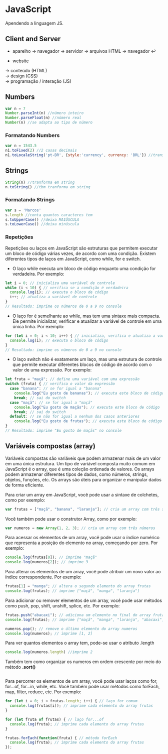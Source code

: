 # JavaScript
 Apendendo a linguagem JS.

## Client and Server
- aparelho -> navegador -> servidor -> arquivos HTML -> navegador ↩
* website

-> conteúdo (HTML) <br>
-> design (CSS) <br>
-> programação / interação (JS) <br>

## Numbers

```js
var n = 7
Number.parseInt(n) //número inteiro
Number.parseFloat(n) //número real
Number(n) //se adapta ao tipo de número
```

### Formatando Numbers
```js
var n = 1543.5
n1.toFixed(2) //2 casas decimais
n1.toLocaleString('pt-BR', {style:'currency', currency: 'BRL'}) //transforma número em moeda
```
##

## Strings
```js
String(n) //tranforma em string
n.toString() //tbm tranforma em string
```

### Formatando Strings
```js
var s = 'Marcos'
s.length //conta quantos caracteres tem
s.toUpperCase() //deixa MAIÚSCULA
s.toLowerCase() //deixa minúscula
```

### Repetições

Repetições ou laços em JavaScript são estruturas que permitem executar um bloco de código várias vezes, de acordo com uma condição. Existem diferentes tipos de laços em JavaScript, como while, for e switch.

- O laço while executa um bloco de código enquanto uma condição for verdadeira. Por exemplo:

```javascript
let i = 0; // inicializa uma variável de controle
while (i < 10) { // verifica se a condição é verdadeira
  console.log(i); // executa o bloco de código
  i++; // atualiza a variável de controle
}
// Resultado: imprime os números de 0 a 9 no console
```

- O laço for é semelhante ao while, mas tem uma sintaxe mais compacta. Ele permite inicializar, verificar e atualizar a variável de controle em uma única linha. Por exemplo:

```javascript
for (let i = 0; i < 10; i++) { // inicializa, verifica e atualiza a variável de controle
  console.log(i); // executa o bloco de código
}
// Resultado: imprime os números de 0 a 9 no console
```

- O laço switch não é exatamente um laço, mas uma estrutura de controle que permite executar diferentes blocos de código de acordo com o valor de uma expressão. Por exemplo:

```javascript
let fruta = "maçã"; // define uma variável com uma expressão
switch (fruta) { // verifica o valor da expressão
  case "banana": // se for igual a "banana"
    console.log("Eu gosto de bananas"); // executa este bloco de código
    break; // sai do switch
  case "maçã": // se for igual a "maçã"
    console.log("Eu gosto de maçãs"); // executa este bloco de código
    break; // sai do switch
  default: // se não for igual a nenhum dos casos anteriores
    console.log("Eu gosto de frutas"); // executa este bloco de código
}
// Resultado: imprime "Eu gosto de maçãs" no console
```

## Variáveis compostas (array)

Variáveis compostas são variáveis que podem armazenar mais de um valor em uma única estrutura. Um tipo de variável composta muito comum em JavaScript é o array, que é uma coleção ordenada de valores. Os arrays podem armazenar diferentes tipos de dados, como números, strings, objetos, funções, etc. Os arrays são úteis para organizar e manipular dados de forma eficiente.

Para criar um array em JavaScript, você pode usar a sintaxe de colchetes, como por exemplo:

```javascript
var frutas = ["maçã", "banana", "laranja"]; // cria um array com três strings
```

Você também pode usar o construtor Array, como por exemplo:

```javascript
var numeros = new Array(1, 2, 3); // cria um array com três números
```

Para acessar os elementos de um array, você pode usar o índice numérico que representa a posição do elemento no array, começando por zero. Por exemplo:

```javascript
console.log(frutas[0]); // imprime "maçã"
console.log(numeros[2]); // imprime 3
```

Para alterar os elementos de um array, você pode atribuir um novo valor ao índice correspondente. Por exemplo:

```javascript
frutas[1] = "manga"; // altera o segundo elemento do array frutas
console.log(frutas); // imprime ["maçã", "manga", "laranja"]
```

Para adicionar ou remover elementos de um array, você pode usar métodos como push, pop, shift, unshift, splice, etc. Por exemplo:

```javascript
frutas.push("abacaxi"); // adiciona um elemento no final do array frutas
console.log(frutas); // imprime ["maçã", "manga", "laranja", "abacaxi"]

numeros.pop(); // remove o último elemento do array numeros
console.log(numeros); // imprime [1, 2]
```

Para ver quantos elementos o array tem, pode-se usar o atributo .length

```javascript
console.log(numeros.length) //imprime 2
```

Também tem como organizar os numeros em ordem crescente por meio do método <strong>.sort()</strong>

```javascript

```
Para percorrer os elementos de um array, você pode usar laços como for, for...of, for...in, while, etc. Você também pode usar métodos como forEach, map, filter, reduce, etc. Por exemplo:

```javascript
for (let i = 0; i < frutas.length; i++) { // laço for comum
  console.log(frutas[i]); // imprime cada elemento do array frutas
}

for (let fruta of frutas) { // laço for...of
  console.log(fruta); // imprime cada elemento do array frutas
}

frutas.forEach(function(fruta) { // método forEach
  console.log(fruta); // imprime cada elemento do array frutas
});
```
